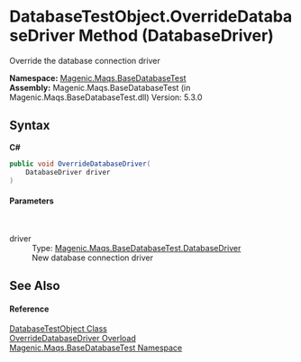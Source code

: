 # DatabaseTestObject.OverrideDatabaseDriver Method (DatabaseDriver)
 

Override the database connection driver

**Namespace:**&nbsp;<a href="MAQS_5/DataBase_AUTOGENERATED/Magenic-Maqs-BaseDatabaseTest_Namespace">Magenic.Maqs.BaseDatabaseTest</a><br />**Assembly:**&nbsp;Magenic.Maqs.BaseDatabaseTest (in Magenic.Maqs.BaseDatabaseTest.dll) Version: 5.3.0

## Syntax

**C#**<br />
``` C#
public void OverrideDatabaseDriver(
	DatabaseDriver driver
)
```


#### Parameters
&nbsp;<dl><dt>driver</dt><dd>Type: <a href="MAQS_5/DataBase_AUTOGENERATED/DatabaseDriver_Class">Magenic.Maqs.BaseDatabaseTest.DatabaseDriver</a><br />New database connection driver</dd></dl>

## See Also


#### Reference
<a href="MAQS_5/DataBase_AUTOGENERATED/DatabaseTestObject_Class">DatabaseTestObject Class</a><br /><a href="MAQS_5/DataBase_AUTOGENERATED/DatabaseTestObject-OverrideDatabaseDriver_Method">OverrideDatabaseDriver Overload</a><br /><a href="MAQS_5/DataBase_AUTOGENERATED/Magenic-Maqs-BaseDatabaseTest_Namespace">Magenic.Maqs.BaseDatabaseTest Namespace</a><br />